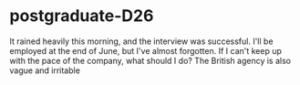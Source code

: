 # postgraduate-D26
It rained heavily this morning, and the interview was successful. I'll be employed at the end of June, but I've almost forgotten. If I can't keep up with the pace of the company, what should I do? The British agency is also vague and irritable
